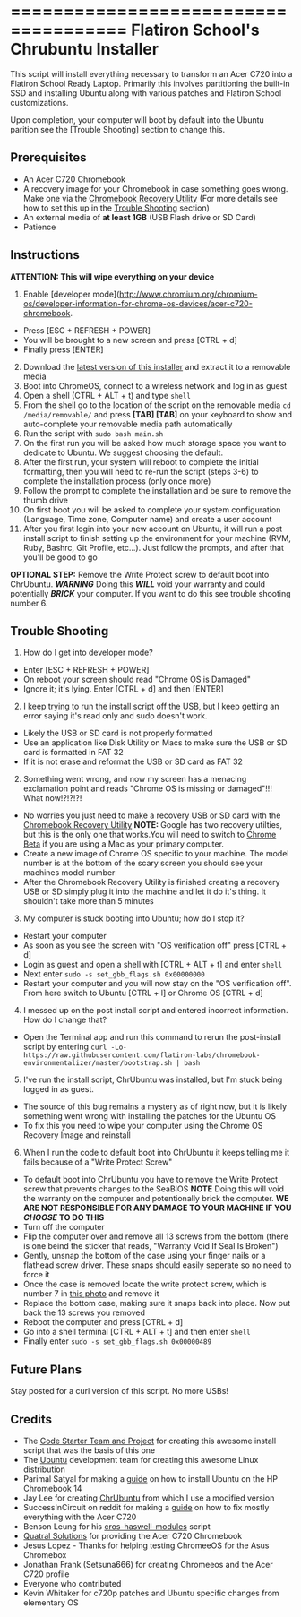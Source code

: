 =====================================
Flatiron School's Chrubuntu Installer
=====================================

This script will install everything necessary to transform an Acer C720 into a
Flatiron School Ready Laptop. Primarily this involves partitioning the built-in SSD and installing Ubuntu along with various patches and Flatiron School customizations.

Upon completion, your computer will boot by default into the Ubuntu parition see the [Trouble Shooting] section to change this.

Prerequisites
-------------

* An Acer C720 Chromebook
* A recovery image for your Chromebook in case something goes wrong. Make one via the [Chromebook Recovery Utility](https://chrome.google.com/webstore/detail/chromebook-recovery-utili/jndclpdbaamdhonoechobihbbiimdgai?hl=en) (For more details see how to set this up in the [Trouble Shooting](#trouble-shooting) section)
* An external media of **at least 1GB** (USB Flash drive or SD Card)
* Patience

Instructions
------------

**ATTENTION: This will wipe everything on your device**

1. Enable [developer mode](http://www.chromium.org/chromium-os/developer-information-for-chrome-os-devices/acer-c720-chromebook.
  - Press [ESC + REFRESH + POWER]
  - You will be brought to a new screen and press [CTRL + d]
  - Finally press [ENTER]
2. Download the [latest version of this installer](https://github.com/flatiron-labs/ubuntu-chromebook-installer/archive/master.zip) and extract it to a removable media
3. Boot into ChromeOS, connect to a wireless network and log in as guest
4. Open a shell (CTRL + ALT + t) and type `shell`
5. From the shell go to the location of the script on the removable media `cd /media/removable/` and press **[TAB] [TAB]** on your keyboard to show and auto-complete your removable media path automatically
6. Run the script with `sudo bash main.sh`
7. On the first run you will be asked how much storage space you want to dedicate to Ubuntu. We suggest choosing the default.
8. After the first run, your system will reboot to complete the initial formatting, then you will need to re-run the script (steps 3-6) to complete the installation process (only once more)
9. Follow the prompt to complete the installation and be sure to remove the thumb drive
10. On first boot you will be asked to complete your system configuration (Language, Time zone, Computer name) and create a user account
11. After you first login into your new account on Ubuntu, it will run a post install script to finish setting up the environment for your machine (RVM, Ruby, Bashrc, Git Profile, etc...). Just follow the prompts, and after that you'll be good to go

**OPTIONAL STEP:** Remove the Write Protect screw to default boot into ChrUbuntu.  ***WARNING*** Doing this ***WILL*** void your warranty and could potentially ***BRICK*** your computer. If you want to do this see trouble shooting number 6.

Trouble Shooting
----------------
1. How do I get into developer mode?
  - Enter [ESC + REFRESH + POWER]
  - On reboot your screen should read "Chrome OS is Damaged"
  - Ignore it; it's lying. Enter [CTRL + d] and then [ENTER]

2. I keep trying to run the install script off the USB, but I keep getting an error saying it's read only and sudo doesn't work.
  - Likely the USB or SD card is not properly formatted
  - Use an application like Disk Utility on Macs to make sure the USB or SD card is formatted in FAT 32
  - If it is not erase and reformat the USB or SD card as FAT 32

2. Something went wrong, and now my screen has a menacing exclamation point and reads "Chrome OS is missing or damaged"!!! What now!?!?!?!
  - No worries you just need to make a recovery USB or SD card with the [Chromebook Recovery Utility](https://chrome.google.com/webstore/detail/chromebook-recovery-utili/jndclpdbaamdhonoechobihbbiimdgai?hl=en)
  **NOTE:** Google has two recovery utilties, but this is the only one that works.You will need to switch to [Chrome Beta](https://www.google.com/chrome/browser/beta.html?platform=mac&extra=betachannel) if you are using a Mac as your primary computer.
  - Create a new image of Chrome OS specific to your machine.  The model number is at the bottom of the scary screen you should see your machines model number
  - After the Chromebook Recovery Utility is finished creating a recovery USB or SD simply plug it into the machine and let it do it's thing. It shouldn't take more than 5 minutes

3. My computer is stuck booting into Ubuntu; how do I stop it?
  - Restart your computer
  - As soon as you see the screen with "OS verification off" press [CTRL + d]
  - Login as guest and open a shell with [CTRL + ALT + t] and enter `shell`
  - Next enter `sudo -s set_gbb_flags.sh 0x00000000`
  - Restart your computer and you will now stay on the "OS verification off". From here switch to Ubuntu [CTRL + l] or Chrome OS [CTRL + d]

4. I messed up on the post install script and entered incorrect information.  How do I change that?
  - Open the Terminal app and run this command to rerun the post-install script by entering `curl -Lo- https://raw.githubusercontent.com/flatiron-labs/chromebook-environmentalizer/master/bootstrap.sh | bash`

5. I've run the install script, ChrUbuntu was installed, but I'm stuck being logged in as guest.
  - The source of this bug remains a mystery as of right now, but it is likely something went wrong with installing the patches for the Ubuntu OS
  - To fix this you need to wipe your computer using the Chrome OS Recovery Image and reinstall

6. When I run the code to default boot into ChrUbuntu it keeps telling me it fails because of a "Write Protect Screw"
  - To default boot into ChrUbuntu you have to remove the Write Protect screw that prevents changes to the SeaBIOS
  **NOTE** Doing this will void the warranty on the computer and potentionally brick the computer.  **WE ARE NOT RESPONSIBLE FOR ANY DAMAGE TO YOUR MACHINE IF YOU *CHOOSE* TO DO THIS**
  - Turn off the computer
  - Flip the computer over and remove all 13 screws from the bottom (there is one beind the sticker that reads, "Warranty Void If Seal Is Broken")
  - Gently, unsnap the bottom of the case using your finger nails or a flathead screw driver.  These snaps should easily seperate so no need to force it
  - Once the case is removed locate the write protect screw, which is number 7 in [this photo](http://www.chromium.org/_/rsrc/1381990807648/chromium-os/developer-information-for-chrome-os-devices/acer-c720-chromebook/c720-chromebook-annotated-innards.png) and remove it
  - Replace the bottom case, making sure it snaps back into place.  Now put back the 13 screws you removed
  - Reboot the computer and press [CTRL + d]
  - Go into a shell terminal [CTRL + ALT + t] and then enter `shell`
  - Finally enter `sudo -s set_gbb_flags.sh 0x00000489`



Future Plans
------------
Stay posted for a curl version of this script.  No more USBs!


Credits
-------
* The [Code Starter Team and Project](https://codestarter.org/about) for creating this awesome install script that was the basis of this one
* The [Ubuntu](http://ubuntu.com/) development team for creating this awesome Linux distribution
* Parimal Satyal for making a [guide](http://realityequation.net/installing-elementary-os-on-an-hp-chromebook-14) on how to install Ubuntu on the HP Chromebook 14
* Jay Lee for creating [ChrUbuntu](http://chromeos-cr48.blogspot.ca/) from which I use a modified version
* SuccessInCircuit on reddit for making a [guide](http://www.reddit.com/r/chrubuntu/comments/1rsxkd/list_of_fixes_for_xubuntu_1310_on_the_acer_c720/) on how to fix mostly everything with the Acer C720
* Benson Leung for his [cros-haswell-modules](https://googledrive.com/host/0B0YvUuHHn3MndlNDbXhPRlB2eFE/cros-haswell-modules.sh) script
* [Quatral Solutions](http://www.quatral.com) for providing the Acer C720 Chromebook
* Jesus Lopez - Thanks for helping testing ChromeeOS for the Asus Chromebox
* Jonathan Frank (Setsuna666) for creating Chromeeos and the Acer C720 profile
* Everyone who contributed
* Kevin Whitaker for c720p patches and Ubuntu specific changes from elementary OS